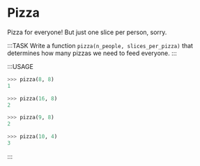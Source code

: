 # Pizza

Pizza for everyone!
But just one slice per person, sorry.

:::TASK
Write a function `pizza(n_people, slices_per_pizza)` that determines how many pizzas we need to feed everyone.
:::

:::USAGE

```python
>>> pizza(8, 8)
1

>>> pizza(16, 8)
2

>>> pizza(9, 8)
2

>>> pizza(10, 4)
3
```

:::
